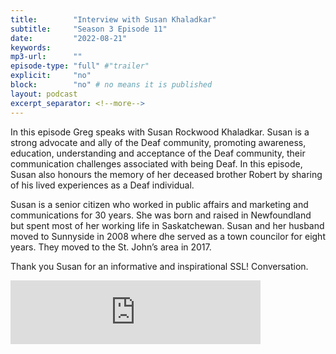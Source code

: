 ```yaml
---
title:        "Interview with Susan Khaladkar"
subtitle:     "Season 3 Episode 11"
date:         "2022-08-21"
keywords:
mp3-url:      ""
episode-type: "full" #"trailer"
explicit:     "no"
block:        "no" # no means it is published
layout: podcast
excerpt_separator: <!--more-->
---
```

In this episode Greg speaks with Susan Rockwood Khaladkar. Susan is a strong advocate and ally of the Deaf community, promoting awareness, education, understanding and acceptance of the Deaf community, their communication challenges associated with being Deaf.  In this episode, Susan also honours the memory of her deceased brother Robert by sharing of his lived experiences as a Deaf individual.

Susan is a senior citizen who worked in public affairs and marketing and communications for 30 years. She was born and raised in Newfoundland but spent most of her working life in Saskatchewan. Susan and her husband moved to Sunnyside in 2008 where dhe served as a town councilor for eight years. They moved to the St. John’s area in 2017.

Thank you Susan for an informative and inspirational SSL! Conversation.


<iframe src="https://anchor.fm/somestutterluh/embed/episodes/Interview-with-Susan-Khaladkar-e1mpgn7" height="102px" width="400px" frameborder="0" scrolling="no"></iframe>
